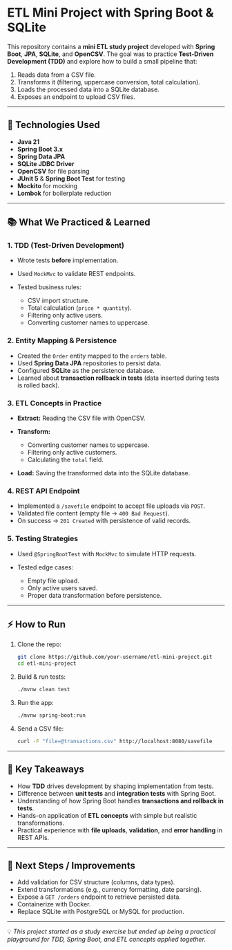# ETL Mini Project with Spring Boot & SQLite

This repository contains a **mini ETL study project** developed with **Spring Boot**, **JPA**, **SQLite**, and **OpenCSV**. The goal was to practice **Test-Driven Development (TDD)** and explore how to build a small pipeline that:

1. Reads data from a CSV file.
2. Transforms it (filtering, uppercase conversion, total calculation).
3. Loads the processed data into a SQLite database.
4. Exposes an endpoint to upload CSV files.

---

## 🚀 Technologies Used

* **Java 21**
* **Spring Boot 3.x**
* **Spring Data JPA**
* **SQLite JDBC Driver**
* **OpenCSV** for file parsing
* **JUnit 5** & **Spring Boot Test** for testing
* **Mockito** for mocking
* **Lombok** for boilerplate reduction

---

## 📚 What We Practiced & Learned

### 1. **TDD (Test-Driven Development)**

* Wrote tests **before** implementation.
* Used `MockMvc` to validate REST endpoints.
* Tested business rules:

    * CSV import structure.
    * Total calculation (`price * quantity`).
    * Filtering only active users.
    * Converting customer names to uppercase.

### 2. **Entity Mapping & Persistence**

* Created the `Order` entity mapped to the `orders` table.
* Used **Spring Data JPA** repositories to persist data.
* Configured **SQLite** as the persistence database.
* Learned about **transaction rollback in tests** (data inserted during tests is rolled back).

### 3. **ETL Concepts in Practice**

* **Extract:** Reading the CSV file with OpenCSV.
* **Transform:**

    * Converting customer names to uppercase.
    * Filtering only active customers.
    * Calculating the `total` field.
* **Load:** Saving the transformed data into the SQLite database.

### 4. **REST API Endpoint**

* Implemented a `/savefile` endpoint to accept file uploads via `POST`.
* Validated file content (empty file → `400 Bad Request`).
* On success → `201 Created` with persistence of valid records.

### 5. **Testing Strategies**

* Used `@SpringBootTest` with `MockMvc` to simulate HTTP requests.
* Tested edge cases:

    * Empty file upload.
    * Only active users saved.
    * Proper data transformation before persistence.

---

## ⚡ How to Run

1. Clone the repo:

   ```bash
   git clone https://github.com/your-username/etl-mini-project.git
   cd etl-mini-project
   ```

2. Build & run tests:

   ```bash
   ./mvnw clean test
   ```

3. Run the app:

   ```bash
   ./mvnw spring-boot:run
   ```

4. Send a CSV file:

   ```bash
   curl -F "file=@transactions.csv" http://localhost:8080/savefile
   ```

---

## 🧠 Key Takeaways

* How **TDD** drives development by shaping implementation from tests.
* Difference between **unit tests** and **integration tests** with Spring Boot.
* Understanding of how Spring Boot handles **transactions and rollback in tests**.
* Hands-on application of **ETL concepts** with simple but realistic transformations.
* Practical experience with **file uploads**, **validation**, and **error handling** in REST APIs.

---

## 📌 Next Steps / Improvements

* Add validation for CSV structure (columns, data types).
* Extend transformations (e.g., currency formatting, date parsing).
* Expose a `GET /orders` endpoint to retrieve persisted data.
* Containerize with Docker.
* Replace SQLite with PostgreSQL or MySQL for production.

---

💡 *This project started as a study exercise but ended up being a practical playground for TDD, Spring Boot, and ETL concepts applied together.*
